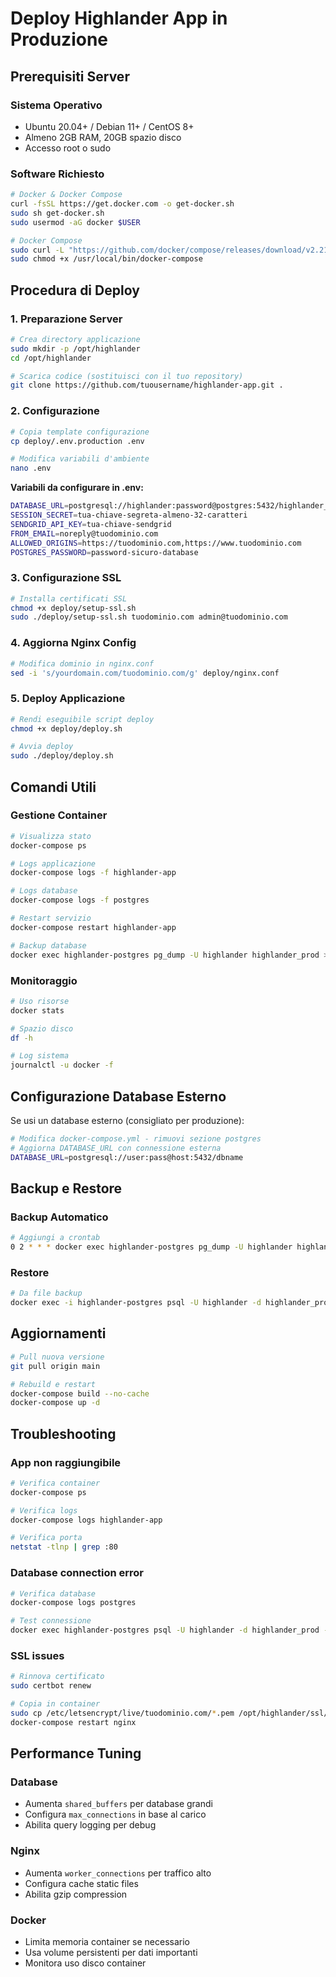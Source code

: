 # Deploy Highlander App in Produzione

## Prerequisiti Server

### Sistema Operativo
- Ubuntu 20.04+ / Debian 11+ / CentOS 8+
- Almeno 2GB RAM, 20GB spazio disco
- Accesso root o sudo

### Software Richiesto
```bash
# Docker & Docker Compose
curl -fsSL https://get.docker.com -o get-docker.sh
sudo sh get-docker.sh
sudo usermod -aG docker $USER

# Docker Compose
sudo curl -L "https://github.com/docker/compose/releases/download/v2.21.0/docker-compose-$(uname -s)-$(uname -m)" -o /usr/local/bin/docker-compose
sudo chmod +x /usr/local/bin/docker-compose
```

## Procedura di Deploy

### 1. Preparazione Server
```bash
# Crea directory applicazione
sudo mkdir -p /opt/highlander
cd /opt/highlander

# Scarica codice (sostituisci con il tuo repository)
git clone https://github.com/tuousername/highlander-app.git .
```

### 2. Configurazione
```bash
# Copia template configurazione
cp deploy/.env.production .env

# Modifica variabili d'ambiente
nano .env
```

**Variabili da configurare in .env:**
```bash
DATABASE_URL=postgresql://highlander:password@postgres:5432/highlander_prod
SESSION_SECRET=tua-chiave-segreta-almeno-32-caratteri
SENDGRID_API_KEY=tua-chiave-sendgrid
FROM_EMAIL=noreply@tuodominio.com
ALLOWED_ORIGINS=https://tuodominio.com,https://www.tuodominio.com
POSTGRES_PASSWORD=password-sicuro-database
```

### 3. Configurazione SSL
```bash
# Installa certificati SSL
chmod +x deploy/setup-ssl.sh
sudo ./deploy/setup-ssl.sh tuodominio.com admin@tuodominio.com
```

### 4. Aggiorna Nginx Config
```bash
# Modifica dominio in nginx.conf
sed -i 's/yourdomain.com/tuodominio.com/g' deploy/nginx.conf
```

### 5. Deploy Applicazione
```bash
# Rendi eseguibile script deploy
chmod +x deploy/deploy.sh

# Avvia deploy
sudo ./deploy/deploy.sh
```

## Comandi Utili

### Gestione Container
```bash
# Visualizza stato
docker-compose ps

# Logs applicazione
docker-compose logs -f highlander-app

# Logs database
docker-compose logs -f postgres

# Restart servizio
docker-compose restart highlander-app

# Backup database
docker exec highlander-postgres pg_dump -U highlander highlander_prod > backup.sql
```

### Monitoraggio
```bash
# Uso risorse
docker stats

# Spazio disco
df -h

# Log sistema
journalctl -u docker -f
```

## Configurazione Database Esterno

Se usi un database esterno (consigliato per produzione):

```bash
# Modifica docker-compose.yml - rimuovi sezione postgres
# Aggiorna DATABASE_URL con connessione esterna
DATABASE_URL=postgresql://user:pass@host:5432/dbname
```

## Backup e Restore

### Backup Automatico
```bash
# Aggiungi a crontab
0 2 * * * docker exec highlander-postgres pg_dump -U highlander highlander_prod > /backup/highlander_$(date +\%Y\%m\%d).sql
```

### Restore
```bash
# Da file backup
docker exec -i highlander-postgres psql -U highlander -d highlander_prod < backup.sql
```

## Aggiornamenti

```bash
# Pull nuova versione
git pull origin main

# Rebuild e restart
docker-compose build --no-cache
docker-compose up -d
```

## Troubleshooting

### App non raggiungibile
```bash
# Verifica container
docker-compose ps

# Verifica logs
docker-compose logs highlander-app

# Verifica porta
netstat -tlnp | grep :80
```

### Database connection error
```bash
# Verifica database
docker-compose logs postgres

# Test connessione
docker exec highlander-postgres psql -U highlander -d highlander_prod -c "SELECT 1;"
```

### SSL issues
```bash
# Rinnova certificato
sudo certbot renew

# Copia in container
sudo cp /etc/letsencrypt/live/tuodominio.com/*.pem /opt/highlander/ssl/
docker-compose restart nginx
```

## Performance Tuning

### Database
- Aumenta `shared_buffers` per database grandi
- Configura `max_connections` in base al carico
- Abilita query logging per debug

### Nginx
- Aumenta `worker_connections` per traffico alto
- Configura cache static files
- Abilita gzip compression

### Docker
- Limita memoria container se necessario
- Usa volume persistenti per dati importanti
- Monitora uso disco container